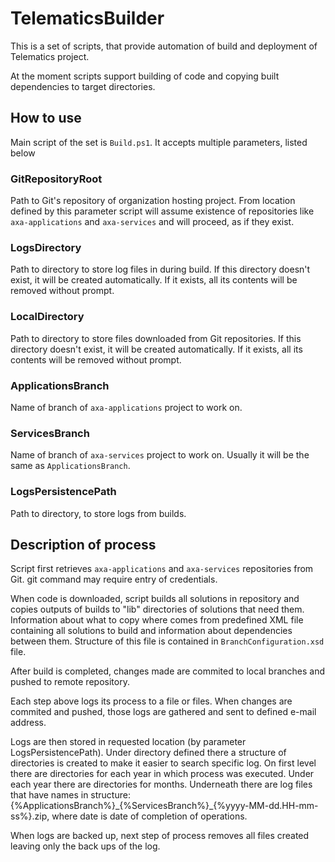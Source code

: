 # TelematicsBuilder
This is a set of scripts, that provide automation of build and deployment of Telematics project.

At the moment scripts support building of code and copying built dependencies to target directories.

## How to use
Main script of the set is `Build.ps1`. It accepts multiple parameters, listed below

### GitRepositoryRoot
Path to Git's repository of organization hosting project. From location defined by this parameter
script will assume existence of repositories like `axa-applications` and `axa-services` and will
proceed, as if they exist.

### LogsDirectory
Path to directory to store log files in during build. If this directory doesn't exist, it will be
created automatically. If it exists, all its contents will be removed without prompt.

### LocalDirectory
Path to directory to store files downloaded from Git repositories. If this directory doesn't exist,
it will be created automatically. If it exists, all its contents will be removed without prompt.

### ApplicationsBranch
Name of branch of `axa-applications` project to work on.

### ServicesBranch
Name of branch of `axa-services` project to work on. Usually it will be the same as
`ApplicationsBranch`.

### LogsPersistencePath
Path to directory, to store logs from builds.

## Description of process
Script first retrieves `axa-applications` and `axa-services` repositories from Git. git command may
require entry of credentials.

When code is downloaded, script builds all solutions in repository and copies outputs of builds to
"lib" directories of solutions that need them. Information about what to copy where comes from
predefined XML file containing all solutions to build and information about dependencies between
them. Structure of this file is contained in `BranchConfiguration.xsd` file.

After build is completed, changes made are commited to local branches and pushed to remote
repository.

Each step above logs its process to a file or files. When changes are commited and pushed, those
logs are gathered and sent to defined e-mail address.

Logs are then stored in requested location (by parameter LogsPersistencePath). Under directory
defined there a structure of directories is created to make it easier to search specific log. On
first level there are directories for each year in which process was executed. Under each year there
are directories for months. Underneath there are log files that have names in structure:
{%ApplicationsBranch%}\_{%ServicesBranch%}\_{%yyyy-MM-dd.HH-mm-ss%}.zip, where date is date of
completion of operations.

When logs are backed up, next step of process removes all files created leaving only the back ups 
of the log.
